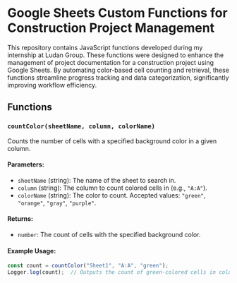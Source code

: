 # Google Sheets Custom Functions for Construction Project Management

This repository contains JavaScript functions developed during my internship at Ludan Group. These functions were designed to enhance the management of project documentation for a construction project using Google Sheets. By automating color-based cell counting and retrieval, these functions streamline progress tracking and data categorization, significantly improving workflow efficiency.

## Functions

### `countColor(sheetName, column, colorName)`
Counts the number of cells with a specified background color in a given column.

#### Parameters:
- `sheetName` (string): The name of the sheet to search in.
- `column` (string): The column to count colored cells in (e.g., `"A:A"`).
- `colorName` (string): The color to count. Accepted values: `"green"`, `"orange"`, `"gray"`, `"purple"`.

#### Returns:
- `number`: The count of cells with the specified background color.

#### Example Usage:
```javascript
const count = countColor("Sheet1", "A:A", "green");
Logger.log(count);  // Outputs the count of green-colored cells in column A
